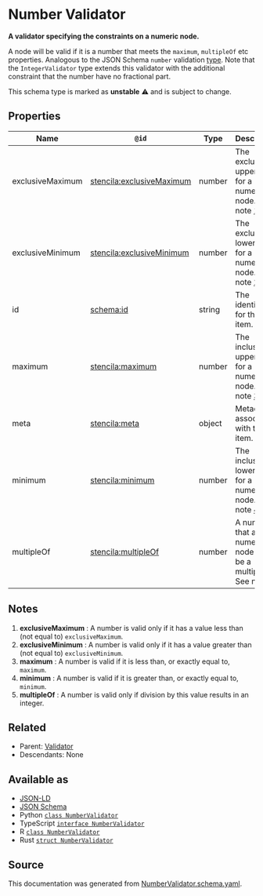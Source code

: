 # Number Validator

**A validator specifying the constraints on a numeric node.**

A node will be valid if it is a number that meets the `maximum`, `multipleOf` etc properties. Analogous to the JSON Schema `number` validation [type](https://json-schema.org/draft/2019-09/json-schema-validation.html#rfc.section.6.1.1). Note that the `IntegerValidator` type extends this validator with the additional constraint that the number have no fractional part.

This schema type is marked as **unstable** ⚠️ and is subject to change.

## Properties

| Name             | `@id`                                                                         | Type   | Description                                                               | Inherited from                        |
| ---------------- | ----------------------------------------------------------------------------- | ------ | ------------------------------------------------------------------------- | ------------------------------------- |
| exclusiveMaximum | [stencila:exclusiveMaximum](https://schema.stenci.la/exclusiveMaximum.jsonld) | number | The exclusive upper limit for a numeric node. See note [1](#notes).       | [NumberValidator](NumberValidator.md) |
| exclusiveMinimum | [stencila:exclusiveMinimum](https://schema.stenci.la/exclusiveMinimum.jsonld) | number | The exclusive lower limit for a numeric node. See note [2](#notes).       | [NumberValidator](NumberValidator.md) |
| id               | [schema:id](https://schema.org/id)                                            | string | The identifier for this item.                                             | [Entity](Entity.md)                   |
| maximum          | [stencila:maximum](https://schema.stenci.la/maximum.jsonld)                   | number | The inclusive upper limit for a numeric node. See note [3](#notes).       | [NumberValidator](NumberValidator.md) |
| meta             | [stencila:meta](https://schema.stenci.la/meta.jsonld)                         | object | Metadata associated with this item.                                       | [Entity](Entity.md)                   |
| minimum          | [stencila:minimum](https://schema.stenci.la/minimum.jsonld)                   | number | The inclusive lower limit for a numeric node. See note [4](#notes).       | [NumberValidator](NumberValidator.md) |
| multipleOf       | [stencila:multipleOf](https://schema.stenci.la/multipleOf.jsonld)             | number | A number that a numeric node must be a multiple of. See note [5](#notes). | [NumberValidator](NumberValidator.md) |

## Notes

1. **exclusiveMaximum** : A number is valid only if it has a value less than (not equal to) `exclusiveMaximum`.
2. **exclusiveMinimum** : A number is valid only if it has a value greater than (not equal to) `exclusiveMinimum`.
3. **maximum** : A number is valid if it is less than, or exactly equal to, `maximum`.
4. **minimum** : A number is valid if it is greater than, or exactly equal to, `minimum`.
5. **multipleOf** : A number is valid only if division by this value results in an integer.

## Related

- Parent: [Validator](Validator.md)
- Descendants: None

## Available as

- [JSON-LD](https://schema.stenci.la/NumberValidator.jsonld)
- [JSON Schema](https://schema.stenci.la/v1/NumberValidator.schema.json)
- Python [`class NumberValidator`](https://stencila.github.io/schema/python/docs/types.html#schema.types.NumberValidator)
- TypeScript [`interface NumberValidator`](https://stencila.github.io/schema/ts/docs/interfaces/numbervalidator.html)
- R [`class NumberValidator`](https://cran.r-project.org/web/packages/stencilaschema/stencilaschema.pdf)
- Rust [`struct NumberValidator`](https://docs.rs/stencila-schema/latest/stencila_schema/struct.NumberValidator.html)

## Source

This documentation was generated from [NumberValidator.schema.yaml](https://github.com/stencila/stencila/blob/master/schema/NumberValidator.schema.yaml).
